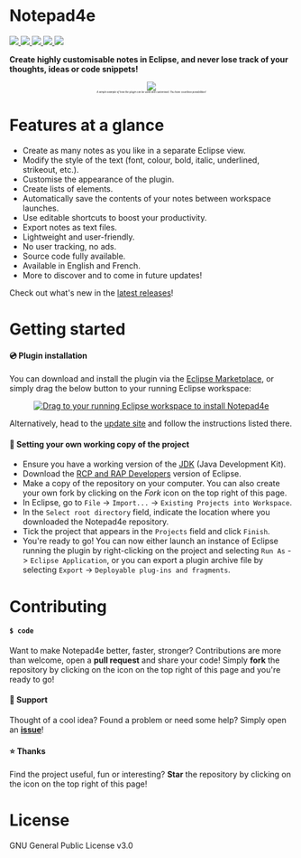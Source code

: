# Notepad4e 
<a href="https://github.com/PyvesB/Notepad4e/blob/master/LICENSE">
<img src ="https://img.shields.io/github/license/PyvesB/Notepad4e.svg" />
</a>
  <a href="https://marketplace.eclipse.org/content/notepad4e">
<img src ="https://img.shields.io/eclipse-marketplace/v/notepad4e.svg" />
</a>
<a href="https://github.com/PyvesB/Notepad4e/issues">
<img src ="https://img.shields.io/github/issues/PyvesB/Notepad4e.svg" />
</a>
<a href="https://github.com/PyvesB/Notepad4e/stargazers">
<img src ="https://img.shields.io/github/stars/PyvesB/Notepad4e.svg" />
</a>
<a href="https://marketplace.eclipse.org/content/notepad4e">
<img src ="https://img.shields.io/eclipse-marketplace/favorites/notepad4e.svg" />
</a>

**Create highly customisable notes in Eclipse, and never lose track of your thoughts, ideas or code snippets!**

<p align="center" style="font-size:5px">
<img src ="http://images.jupload.fr/1492464956.png" />
<br />
<i><sub>A simple example of how the plugin can be used and customised. You have countless possibilities!</sub></i>
</p>

# Features at a glance

* Create as many notes as you like in a separate Eclipse view.
* Modify the style of the text (font, colour, bold, italic, underlined, strikeout, etc.).
* Customise the appearance of the plugin.
* Create lists of elements.
* Automatically save the contents of your notes between workspace launches.
* Use editable shortcuts to boost your productivity.
* Export notes as text files.
* Lightweight and user-friendly.
* No user tracking, no ads.
* Source code fully available.
* Available in English and French.
* More to discover and to come in future updates!

Check out what's new in the [latest releases](https://github.com/PyvesB/Notepad4e/releases)!

# Getting started

#### :cd: Plugin installation

You can download and install the plugin via the [Eclipse Marketplace](https://marketplace.eclipse.org/content/notepad4e), or simply drag the below button to your running Eclipse workspace:

<p align="center">
<a href="http://marketplace.eclipse.org/marketplace-client-intro?mpc_install=3108021" class="drag" title="Drag to your running Eclipse workspace to install Notepad4e"><img class="img-responsive" src="https://marketplace.eclipse.org/sites/all/themes/solstice/public/images/marketplace/btn-install.png" alt="Drag to your running Eclipse workspace to install Notepad4e" /></a>
</p>

Alternatively, head to the [update site](https://pyvesb.github.io/Notepad4e/) and follow the instructions listed there.

#### :wrench: Setting your own working copy of the project

* Ensure you have a working version of the [JDK](http://www.oracle.com/technetwork/java/javase/downloads/jdk8-downloads-2133151.html) (Java Development Kit).
* Download the [RCP and RAP Developers](https://eclipse.org/downloads/eclipse-packages/) version of Eclipse.
* Make a copy of the repository on your computer. You can also create your own fork by clicking on the *Fork* icon on the top right of this page.
* In Eclipse, go to `File` -> `Import...` -> `Existing Projects into Workspace`.
* In the `Select root directory` field, indicate the location where you downloaded the Notepad4e repository.
* Tick the project that appears in the `Projects` field and click `Finish`.
* You're ready to go! You can now either launch an instance of Eclipse running the plugin by right-clicking on the project and selecting `Run As` -> `Eclipse Application`, or you can export a plugin archive file by selecting `Export` -> `Deployable plug-ins and fragments`.

# Contributing

#### `$ code`

Want to make Notepad4e better, faster, stronger? Contributions are more than welcome, open a **pull request** and share your code! Simply **fork** the repository by clicking on the icon on the top right of this page and you're ready to go!

#### :speech_balloon: Support

Thought of a cool idea? Found a problem or need some help? Simply open an [**issue**](https://github.com/PyvesB/Notepad4e/issues)!

#### :star: Thanks

Find the project useful, fun or interesting? **Star** the repository by clicking on the icon on the top right of this page!

# License 

GNU General Public License v3.0
